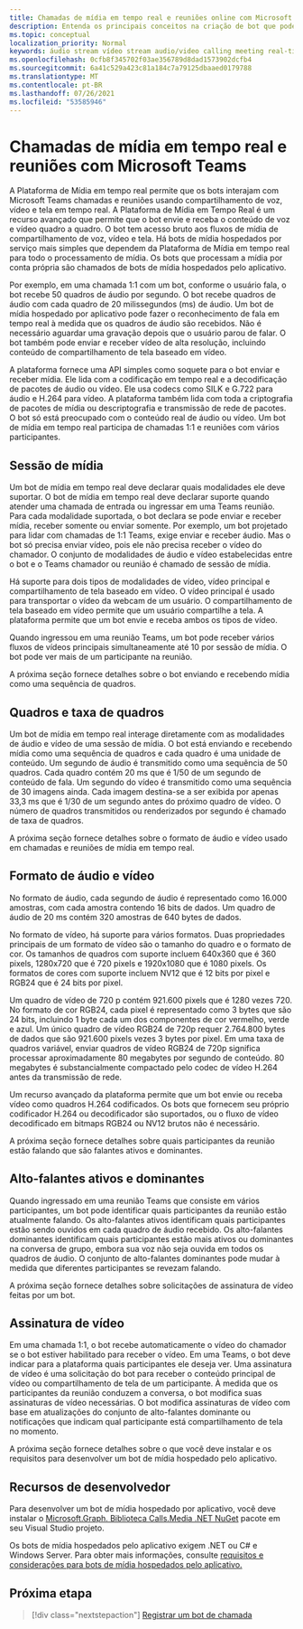 ```yaml
---
title: Chamadas de mídia em tempo real e reuniões online com Microsoft Teams
description: Entenda os principais conceitos na criação de bot que podem conduzir chamadas de áudio e vídeo em tempo real e reuniões online.
ms.topic: conceptual
localization_priority: Normal
keywords: áudio stream vídeo stream audio/video calling meeting real-time media application-hosted media service-hosted media hosted media
ms.openlocfilehash: 0cfb8f345702f03ae356789d8dad1573902dcfb4
ms.sourcegitcommit: 6a41c529a423c81a184c7a79125dbaaed0179788
ms.translationtype: MT
ms.contentlocale: pt-BR
ms.lasthandoff: 07/26/2021
ms.locfileid: "53585946"
---
```

# <a name="real-time-media-calls-and-meetings-with-microsoft-teams"></a>Chamadas de mídia em tempo real e reuniões com Microsoft Teams

A Plataforma de Mídia em tempo real permite que os bots interajam com Microsoft Teams chamadas e reuniões usando compartilhamento de voz, vídeo e tela em tempo real. A Plataforma de Mídia em Tempo Real é um recurso avançado que permite que o bot envie e receba o conteúdo de voz e vídeo quadro a quadro. O bot tem acesso bruto aos fluxos de mídia de compartilhamento de voz, vídeo e tela. Há bots de mídia hospedados por serviço mais simples que dependem da Plataforma de Mídia em tempo real para todo o processamento de mídia. Os bots que processam a mídia por conta própria são chamados de bots de mídia hospedados pelo aplicativo.

Por exemplo, em uma chamada 1:1 com um bot, conforme o usuário fala, o bot recebe 50 quadros de áudio por segundo. O bot recebe quadros de áudio com cada quadro de 20 milissegundos (ms) de áudio. Um bot de mídia hospedado por aplicativo pode fazer o reconhecimento de fala em tempo real à medida que os quadros de áudio são recebidos. Não é necessário aguardar uma gravação depois que o usuário parou de falar. O bot também pode enviar e receber vídeo de alta resolução, incluindo conteúdo de compartilhamento de tela baseado em vídeo.

A plataforma fornece uma API simples como soquete para o bot enviar e receber mídia. Ele lida com a codificação em tempo real e a decodificação de pacotes de áudio ou vídeo. Ele usa codecs como SILK e G.722 para áudio e H.264 para vídeo. A plataforma também lida com toda a criptografia de pacotes de mídia ou descriptografia e transmissão de rede de pacotes. O bot só está preocupado com o conteúdo real de áudio ou vídeo. Um bot de mídia em tempo real participa de chamadas 1:1 e reuniões com vários participantes.

## <a name="media-session"></a>Sessão de mídia

Um bot de mídia em tempo real deve declarar quais modalidades ele deve suportar. O bot de mídia em tempo real deve declarar suporte quando atender uma chamada de entrada ou ingressar em uma Teams reunião. Para cada modalidade suportada, o bot declara se pode enviar e receber mídia, receber somente ou enviar somente. Por exemplo, um bot projetado para lidar com chamadas de 1:1 Teams, exige enviar e receber áudio. Mas o bot só precisa enviar vídeo, pois ele não precisa receber o vídeo do chamador. O conjunto de modalidades de áudio e vídeo estabelecidas entre o bot e o Teams chamador ou reunião é chamado de sessão de mídia.

Há suporte para dois tipos de modalidades de vídeo, vídeo principal e compartilhamento de tela baseado em vídeo. O vídeo principal é usado para transportar o vídeo da webcam de um usuário. O compartilhamento de tela baseado em vídeo permite que um usuário compartilhe a tela. A plataforma permite que um bot envie e receba ambos os tipos de vídeo.

Quando ingressou em uma reunião Teams, um bot pode receber vários fluxos de vídeos principais simultaneamente até 10 por sessão de mídia. O bot pode ver mais de um participante na reunião.

A próxima seção fornece detalhes sobre o bot enviando e recebendo mídia como uma sequência de quadros.

## <a name="frames-and-frame-rate"></a>Quadros e taxa de quadros

Um bot de mídia em tempo real interage diretamente com as modalidades de áudio e vídeo de uma sessão de mídia. O bot está enviando e recebendo mídia como uma sequência de quadros e cada quadro é uma unidade de conteúdo. Um segundo de áudio é transmitido como uma sequência de 50 quadros. Cada quadro contém 20 ms que é 1/50 de um segundo de conteúdo de fala. Um segundo do vídeo é transmitido como uma sequência de 30 imagens ainda. Cada imagem destina-se a ser exibida por apenas 33,3 ms que é 1/30 de um segundo antes do próximo quadro de vídeo. O número de quadros transmitidos ou renderizados por segundo é chamado de taxa de quadros.

A próxima seção fornece detalhes sobre o formato de áudio e vídeo usado em chamadas e reuniões de mídia em tempo real.

## <a name="audio-and-video-format"></a>Formato de áudio e vídeo

No formato de áudio, cada segundo de áudio é representado como 16.000 amostras, com cada amostra contendo 16 bits de dados. Um quadro de áudio de 20 ms contém 320 amostras de 640 bytes de dados.

No formato de vídeo, há suporte para vários formatos. Duas propriedades principais de um formato de vídeo são o tamanho do quadro e o formato de cor. Os tamanhos de quadros com suporte incluem 640x360 que é 360 pixels, 1280x720 que é 720 pixels e 1920x1080 que é 1080 pixels. Os formatos de cores com suporte incluem NV12 que é 12 bits por pixel e RGB24 que é 24 bits por pixel.

Um quadro de vídeo de 720 p contém 921.600 pixels que é 1280 vezes 720. No formato de cor RGB24, cada pixel é representado como 3 bytes que são 24 bits, incluindo 1 byte cada um dos componentes de cor vermelho, verde e azul. Um único quadro de vídeo RGB24 de 720p requer 2.764.800 bytes de dados que são 921.600 pixels vezes 3 bytes por pixel. Em uma taxa de quadros variável, enviar quadros de vídeo RGB24 de 720p significa processar aproximadamente 80 megabytes por segundo de conteúdo. 80 megabytes é substancialmente compactado pelo codec de vídeo H.264 antes da transmissão de rede.

Um recurso avançado da plataforma permite que um bot envie ou receba vídeo como quadros H.264 codificados. Os bots que fornecem seu próprio codificador H.264 ou decodificador são suportados, ou o fluxo de vídeo decodificado em bitmaps RGB24 ou NV12 brutos não é necessário.

A próxima seção fornece detalhes sobre quais participantes da reunião estão falando que são falantes ativos e dominantes.

## <a name="active-and-dominant-speakers"></a>Alto-falantes ativos e dominantes

Quando ingressado em uma reunião Teams que consiste em vários participantes, um bot pode identificar quais participantes da reunião estão atualmente falando. Os alto-falantes ativos identificam quais participantes estão sendo ouvidos em cada quadro de áudio recebido. Os alto-falantes dominantes identificam quais participantes estão mais ativos ou dominantes na conversa de grupo, embora sua voz não seja ouvida em todos os quadros de áudio. O conjunto de alto-falantes dominantes pode mudar à medida que diferentes participantes se revezam falando.

A próxima seção fornece detalhes sobre solicitações de assinatura de vídeo feitas por um bot.

## <a name="video-subscription"></a>Assinatura de vídeo

Em uma chamada 1:1, o bot recebe automaticamente o vídeo do chamador se o bot estiver habilitado para receber o vídeo. Em uma Teams, o bot deve indicar para a plataforma quais participantes ele deseja ver. Uma assinatura de vídeo é uma solicitação do bot para receber o conteúdo principal de vídeo ou compartilhamento de tela de um participante. À medida que os participantes da reunião conduzem a conversa, o bot modifica suas assinaturas de vídeo necessárias. O bot modifica assinaturas de vídeo com base em atualizações do conjunto de alto-falantes dominante ou notificações que indicam qual participante está compartilhamento de tela no momento.

A próxima seção fornece detalhes sobre o que você deve instalar e os requisitos para desenvolver um bot de mídia hospedado pelo aplicativo.

## <a name="developer-resources"></a>Recursos de desenvolvedor

Para desenvolver um bot de mídia hospedado por aplicativo, você deve instalar o [Microsoft.Graph. Biblioteca Calls.Media .NET NuGet](https://www.nuget.org/packages/Microsoft.Graph.Communications.Calls.Media/) pacote em seu Visual Studio projeto.

Os bots de mídia hospedados pelo aplicativo exigem .NET ou C# e Windows Server. Para obter mais informações, consulte [requisitos e considerações para bots de mídia hospedados pelo aplicativo.](requirements-considerations-application-hosted-media-bots.md#c-or-net-and-windows-server-for-development)

## <a name="next-step"></a>Próxima etapa

> [!div class="nextstepaction"]
> [Registrar um bot de chamada](~/bots/calls-and-meetings/registering-calling-bot.md)
